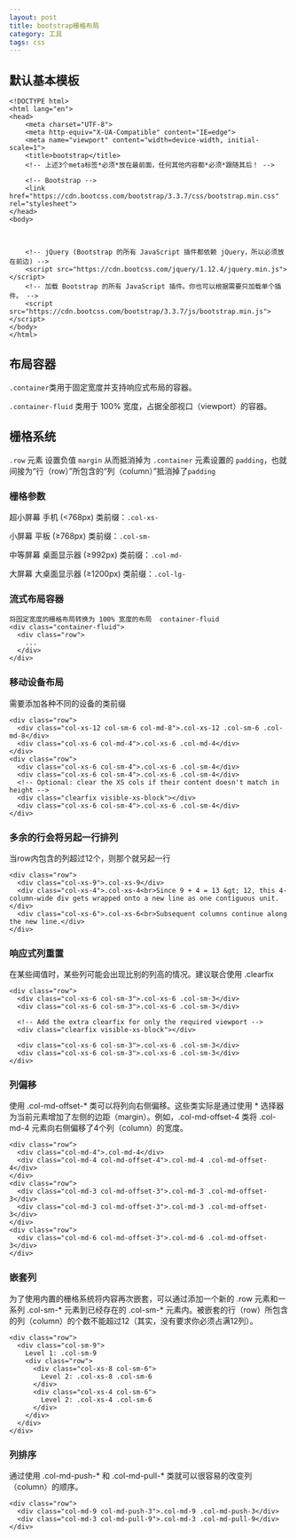 ```yaml
---
layout: post
title: bootstrap栅格布局
category: 工具
tags: css
---
```


## 默认基本模板  

	<!DOCTYPE html>
	<html lang="en">
	<head>
	    <meta charset="UTF-8">
	    <meta http-equiv="X-UA-Compatible" content="IE=edge">
	    <meta name="viewport" content="width=device-width, initial-scale=1">
	    <title>bootstrap</title>
	    <!-- 上述3个meta标签*必须*放在最前面，任何其他内容都*必须*跟随其后！ -->
	
	    <!-- Bootstrap -->
	    <link href="https://cdn.bootcss.com/bootstrap/3.3.7/css/bootstrap.min.css" rel="stylesheet">
	</head>
	<body>
	
	
	
	    <!-- jQuery (Bootstrap 的所有 JavaScript 插件都依赖 jQuery，所以必须放在前边) -->
	    <script src="https://cdn.bootcss.com/jquery/1.12.4/jquery.min.js"></script>
	    <!-- 加载 Bootstrap 的所有 JavaScript 插件。你也可以根据需要只加载单个插件。 -->
	    <script src="https://cdn.bootcss.com/bootstrap/3.3.7/js/bootstrap.min.js"></script>
	</body>
	</html>
   

## 布局容器   

`.container`类用于固定宽度并支持响应式布局的容器。   

`.container-fluid` 类用于 100% 宽度，占据全部视口（viewport）的容器。


## 栅格系统   


`.row` 元素 设置负值 `margin` 从而抵消掉为 `.container` 元素设置的 `padding`，也就间接为“行（row）”所包含的“列（column）”抵消掉了`padding`   

### 栅格参数   

超小屏幕 手机 (<768px)    类前缀：`.col-xs-`

小屏幕 平板 (≥768px)  类前缀：`.col-sm-`

中等屏幕 桌面显示器 (≥992px)   类前缀：`.col-md-`

大屏幕 大桌面显示器 (≥1200px)  类前缀：`.col-lg-`  


### 流式布局容器   
 
	将固定宽度的栅格布局转换为 100% 宽度的布局  container-fluid
	<div class="container-fluid">
	  <div class="row">
	    ...
	  </div>
	</div>   

### 移动设备布局   

需要添加各种不同的设备的类前缀   


	<div class="row">
	  <div class="col-xs-12 col-sm-6 col-md-8">.col-xs-12 .col-sm-6 .col-md-8</div>
	  <div class="col-xs-6 col-md-4">.col-xs-6 .col-md-4</div>
	</div>
	<div class="row">
	  <div class="col-xs-6 col-sm-4">.col-xs-6 .col-sm-4</div>
	  <div class="col-xs-6 col-sm-4">.col-xs-6 .col-sm-4</div>
	  <!-- Optional: clear the XS cols if their content doesn't match in height -->
	  <div class="clearfix visible-xs-block"></div>
	  <div class="col-xs-6 col-sm-4">.col-xs-6 .col-sm-4</div>
	</div>   

### 多余的行会将另起一行排列   

当row内包含的列超过12个，则那个就另起一行 

	<div class="row">
	  <div class="col-xs-9">.col-xs-9</div>
	  <div class="col-xs-4">.col-xs-4<br>Since 9 + 4 = 13 &gt; 12, this 4-column-wide div gets wrapped onto a new line as one contiguous unit.</div>
	  <div class="col-xs-6">.col-xs-6<br>Subsequent columns continue along the new line.</div>
	</div>     

### 响应式列重置   

	
在某些阈值时，某些列可能会出现比别的列高的情况。建议联合使用 .clearfix   


	<div class="row">
	  <div class="col-xs-6 col-sm-3">.col-xs-6 .col-sm-3</div>
	  <div class="col-xs-6 col-sm-3">.col-xs-6 .col-sm-3</div>
	
	  <!-- Add the extra clearfix for only the required viewport -->
	  <div class="clearfix visible-xs-block"></div>
	
	  <div class="col-xs-6 col-sm-3">.col-xs-6 .col-sm-3</div>
	  <div class="col-xs-6 col-sm-3">.col-xs-6 .col-sm-3</div>
	</div>   


### 列偏移   

使用 .col-md-offset-* 类可以将列向右侧偏移。这些类实际是通过使用 * 选择器为当前元素增加了左侧的边距（margin）。例如，.col-md-offset-4 类将 .col-md-4 元素向右侧偏移了4个列（column）的宽度。   

	<div class="row">
	  <div class="col-md-4">.col-md-4</div>
	  <div class="col-md-4 col-md-offset-4">.col-md-4 .col-md-offset-4</div>
	</div>
	<div class="row">
	  <div class="col-md-3 col-md-offset-3">.col-md-3 .col-md-offset-3</div>
	  <div class="col-md-3 col-md-offset-3">.col-md-3 .col-md-offset-3</div>
	</div>
	<div class="row">
	  <div class="col-md-6 col-md-offset-3">.col-md-6 .col-md-offset-3</div>
	</div>   

### 嵌套列   

为了使用内置的栅格系统将内容再次嵌套，可以通过添加一个新的 .row 元素和一系列 .col-sm-* 元素到已经存在的 .col-sm-* 元素内。被嵌套的行（row）所包含的列（column）的个数不能超过12（其实，没有要求你必须占满12列）。  

	<div class="row">
	  <div class="col-sm-9">
	    Level 1: .col-sm-9
	    <div class="row">
	      <div class="col-xs-8 col-sm-6">
	        Level 2: .col-xs-8 .col-sm-6
	      </div>
	      <div class="col-xs-4 col-sm-6">
	        Level 2: .col-xs-4 .col-sm-6
	      </div>
	    </div>
	  </div>
	</div>   




### 列排序   

通过使用 .col-md-push-* 和 .col-md-pull-* 类就可以很容易的改变列（column）的顺序。   

	<div class="row">
	  <div class="col-md-9 col-md-push-3">.col-md-9 .col-md-push-3</div>
	  <div class="col-md-3 col-md-pull-9">.col-md-3 .col-md-pull-9</div>
	</div>   







 




	
	






 